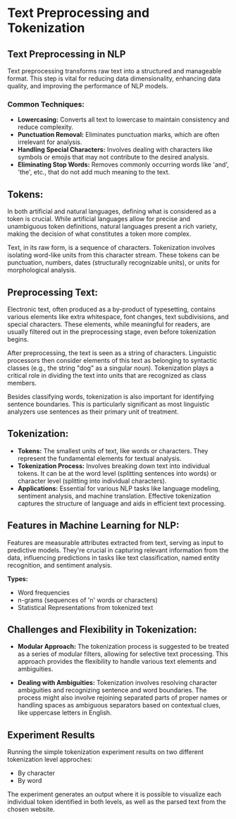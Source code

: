 # Text Preprocessing and Tokenization

## Text Preprocessing in NLP

Text preprocessing transforms raw text into a structured and manageable format. This step is vital for reducing data dimensionality, enhancing data quality, and improving the performance of NLP models.

### Common Techniques:

- **Lowercasing:** Converts all text to lowercase to maintain consistency and reduce complexity.
- **Punctuation Removal:** Eliminates punctuation marks, which are often irrelevant for analysis.
- **Handling Special Characters:** Involves dealing with characters like symbols or emojis that may not contribute to the desired analysis.
- **Eliminating Stop Words:** Removes commonly occurring words like 'and', 'the', etc., that do not add much meaning to the text.

## Tokens:

In both artificial and natural languages, defining what is considered as a token is crucial. While artificial languages allow for precise and unambiguous token definitions, natural languages present a rich variety, making the decision of what constitutes a token more complex​​.

Text, in its raw form, is a sequence of characters. Tokenization involves isolating word-like units from this character stream. These tokens can be punctuation, numbers, dates (structurally recognizable units), or units for morphological analysis​​.

## Preprocessing Text:

Electronic text, often produced as a by-product of typesetting, contains various elements like extra whitespace, font changes, text subdivisions, and special characters. These elements, while meaningful for readers, are usually filtered out in the preprocessing stage, even before tokenization begins​​.

After preprocessing, the text is seen as a string of characters. Linguistic processors then consider elements of this text as belonging to syntactic classes (e.g., the string "dog" as a singular noun). Tokenization plays a critical role in dividing the text into units that are recognized as class members​​.

Besides classifying words, tokenization is also important for identifying sentence boundaries. This is particularly significant as most linguistic analyzers use sentences as their primary unit of treatment​​.

## Tokenization:

- **Tokens:** The smallest units of text, like words or characters. They represent the fundamental elements for textual analysis.
- **Tokenization Process:** Involves breaking down text into individual tokens. It can be at the word level (splitting sentences into words) or character level (splitting into individual characters).
- **Applications:** Essential for various NLP tasks like language modeling, sentiment analysis, and machine translation. Effective tokenization captures the structure of language and aids in efficient text processing.

## Features in Machine Learning for NLP:

Features are measurable attributes extracted from text, serving as input to predictive models. They're crucial in capturing relevant information from the data, influencing predictions in tasks like text classification, named entity recognition, and sentiment analysis.

**Types:**

- Word frequencies
- n-grams (sequences of 'n' words or characters)
- Statistical Representations from tokenized text

## Challenges and Flexibility in Tokenization:

- **Modular Approach:** The tokenization process is suggested to be treated as a series of modular filters, allowing for selective text processing. This approach provides the flexibility to handle various text elements and ambiguities​​.

- **Dealing with Ambiguities:** Tokenization involves resolving character ambiguities and recognizing sentence and word boundaries. The process might also involve rejoining separated parts of proper names or handling spaces as ambiguous separators based on contextual clues, like uppercase letters in English​​.

## Experiment Results

Running the simple tokenization experiment results on two different tokenization level approches:
- By character
- By word

The experiment generates an output where it is possible to visualize each individual token identified in both levels, as well as the parsed text from the chosen website.